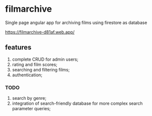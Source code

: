 # filmarchive
Single page angular app for archiving films using firestore as database

https://filmarchive-d81af.web.app/

## features
1. complete CRUD for admin users;
2. rating and film scores;
3. searching and filtering films;
4. authentication;

### TODO
1. search by genre;
2. integration of search-friendly database for more complex search parameter queries;